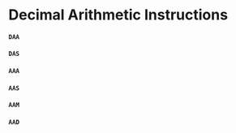 # Decimal Arithmetic Instructions

#### `DAA`

#### `DAS`

#### `AAA`

#### `AAS`

#### `AAM`

#### `AAD`
